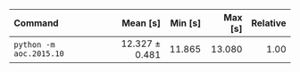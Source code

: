 | Command | Mean [s] | Min [s] | Max [s] | Relative |
|:---|---:|---:|---:|---:|
| `python -m aoc.2015.10` | 12.327 ± 0.481 | 11.865 | 13.080 | 1.00 |
